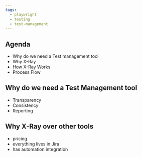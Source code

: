 ```yaml
---
tags:
  - playwright
  - testing
  - test-management
---
```

## Agenda
- Why do we need a Test management tool
- Why X-Ray
- How X-Ray Works
- Process Flow

## Why do we need a Test Management tool
- Transparency
- Consistency
- Reporting

## Why X-Ray over other tools
- pricing 
- everything lives in Jira
- has automation integration